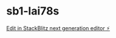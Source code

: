 # sb1-lai78s

[Edit in StackBlitz next generation editor ⚡️](https://stackblitz.com/~/github.com/wen089130/sb1-lai78s)
